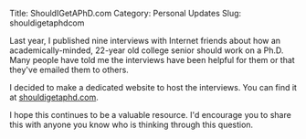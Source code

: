 Title: ShouldIGetAPhD.com
Category: Personal Updates
Slug: shouldigetaphdcom

Last year, I published nine interviews with Internet friends about how an academically-minded, 22-year old college senior should work on a Ph.D. Many people have told me the interviews have been helpful for them or that they've emailed them to others.

I decided to make a dedicated website to host the interviews. You can find it at [shouldigetaphd.com](http://shouldigetaphd.com/).

I hope this continues to be a valuable resource. I'd encourage you to share this with anyone you know who is thinking through this question.